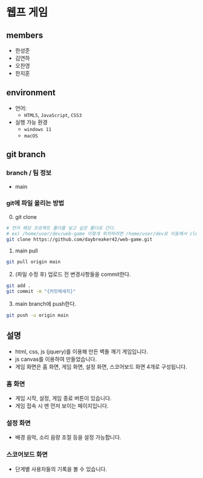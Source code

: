 # 웹프 게임

## members
- 한성준
- 김연하
- 오찬영
- 한지훈

## environment
- 언어: 
    - `HTML5`, `JavaScript`, `CSS3`
- 실행 가능 환경
    - `windows 11`
    - `macOS`

## git branch
### branch / 팀 정보
- main

### git에 파일 올리는 방법
0. git clone
```bash
# 먼저 해당 프로젝트 폴더를 넣고 싶은 폴더로 간다.
# ex) /home/user/dev/web-game 이렇게 위치하려면 /home/user/dev로 이동해서 clone을 받아야 함. (main branch)
git clone https://github.com/daybreaker42/web-game.git
```

1. main pull
```bash
git pull origin main
```

2. (파일 수정 후) 업로드 전 변경사항들을 commit한다.
```bash
git add .
git commit -m "{커밋메세지}"
```

3. main branch에 push한다.
```bash
git push -u origin main
```

## 설명
- html, css, js (jquery)를 이용해 만든 벽돌 깨기 게임입니다.
- js canvas를 이용하여 만들었습니다.
- 게임 화면은 홈 화면, 게임 화면, 설정 화면, 스코어보드 화면 4개로 구성됩니다.

### 홈 화면
- 게임 시작, 설정, 게임 종료 버튼이 있습니다.
- 게임 접속 시 맨 먼저 보이는 페이지입니다.

### 설정 화면
- 배경 음악, 소리 음량 조절 등을 설정 가능합니다.

### 스코어보드 화면
- 단게별 사용자들의 기록을 볼 수 있습니다.


